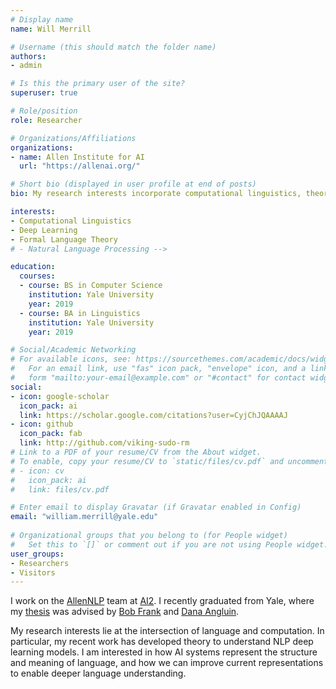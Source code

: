 ```yaml
---
# Display name
name: Will Merrill

# Username (this should match the folder name)
authors:
- admin

# Is this the primary user of the site?
superuser: true

# Role/position
role: Researcher

# Organizations/Affiliations
organizations:
- name: Allen Institute for AI
  url: "https://allenai.org/"

# Short bio (displayed in user profile at end of posts)
bio: My research interests incorporate computational linguistics, theoretical computer science, and machine learning.

interests:
- Computational Linguistics
- Deep Learning
- Formal Language Theory
# - Natural Language Processing -->

education:
  courses:
  - course: BS in Computer Science
    institution: Yale University
    year: 2019
  - course: BA in Linguistics
    institution: Yale University
    year: 2019

# Social/Academic Networking
# For available icons, see: https://sourcethemes.com/academic/docs/widgets/#icons
#   For an email link, use "fas" icon pack, "envelope" icon, and a link in the
#   form "mailto:your-email@example.com" or "#contact" for contact widget.
social:
- icon: google-scholar
  icon_pack: ai
  link: https://scholar.google.com/citations?user=CyjChJQAAAAJ
- icon: github
  icon_pack: fab
  link: http://github.com/viking-sudo-rm
# Link to a PDF of your resume/CV from the About widget.
# To enable, copy your resume/CV to `static/files/cv.pdf` and uncomment the lines below.  
# - icon: cv
#   icon_pack: ai
#   link: files/cv.pdf

# Enter email to display Gravatar (if Gravatar enabled in Config)
email: "william.merrill@yale.edu"
  
# Organizational groups that you belong to (for People widget)
#   Set this to `[]` or comment out if you are not using People widget.  
user_groups:
- Researchers
- Visitors
---
```


<p>I work on the <a href="https://allennlp.org/">AllenNLP</a> team at <a href="https://allenai.org/">AI2</a>. I recently graduated from Yale, where my <a href="/publication/sequential-neural-networks-as-automata/">thesis</a> was advised by <a href="https://bobfrank1.github.io/">Bob Frank</a> and <a href="https://cpsc.yale.edu/people/dana-angluin">Dana Angluin</a>.
</p>

<p>My research interests lie at the intersection of language and computation. In particular, my recent work has developed theory to understand NLP deep learning models. I am interested in how AI systems represent the structure and meaning of language, and how we can improve current representations to enable deeper language understanding.</p>
